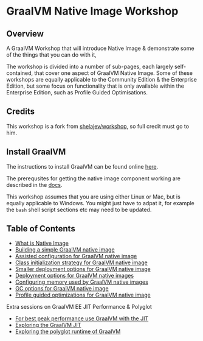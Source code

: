 # GraalVM Native Image Workshop

## Overview 

A GraalVM Workshop that will introduce Native Image & demonstrate some of the things that you can do with it,

The workshop is divided into a number of sub-pages, each largely self-contained, that cover one aspect of GraalVM
Native Image. Some of these workshops are equally applicable to the Community Edition & the Enterprise Edition, but some
focus on functionality that is only available within the Enterprise Edition, such as Profile Guided Optimisations.

## Credits

This workshop is a fork from [shelajev/workshop](https://github.com/shelajev/workshop), so full credit must go to him.

## Install GraalVM 

The instructions to install GraalVM can be found online 
[here](https://docs.oracle.com/en/graalvm/enterprise/20/docs/getting-started/installation-linux/).

The prerequsites for getting the native image component working are described in the 
[docs](https://docs.oracle.com/en/graalvm/enterprise/20/docs/reference-manual/enterprise-native-image/).

This workshop assumes that you are using either Linux or Mac, but is equally applicable to Windows. You might just have
to adpat it, for example the `bash` shell script sections etc may need to be updated.

## Table of Contents

* [What is Native Image](./0/)
* [Building a simple GraalVM native image](./1/)
* [Assisted configuration for GraalVM native image](./2/)
* [Class initialization strategy for GraalVM native image](./3/)
* [Smaller deployment options for GraalVM native image](./4/)
* [Deployment options for GraalVM native images](./5/)
* [Configuring memory used by GraalVM native images](./6/)
* [GC options for GraalVM native image](./7/)
* [Profile guided optimizations for GraalVM native image](./8/)

Extra sessions on GraalVM EE JIT Performance & Polyglot

* [For best peak performance use GraalVM with the JIT](./9/)
* [Exploring the GraalVM JIT](./95/)
* [Exploring the polyglot runtime of GraalVM](./97/)
